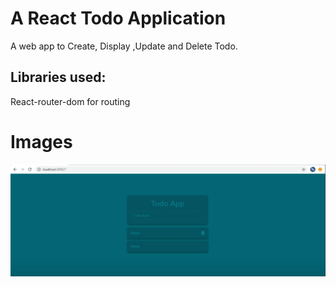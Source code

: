 # A React Todo Application

A web app to Create, Display ,Update and Delete Todo.

## Libraries used:
React-router-dom for routing

# Images
![](todo.png)
